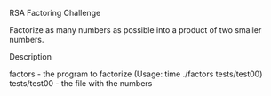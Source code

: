RSA Factoring Challenge

Factorize as many numbers as possible into a product of two smaller numbers.

Description

factors - the program to factorize (Usage: time ./factors tests/test00)
tests/test00 - the file with the numbers